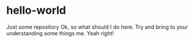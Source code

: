 # hello-world
Just some repository
Ok, so what should I do here.
Try and bring to your understanding some things me. Yeah right!
